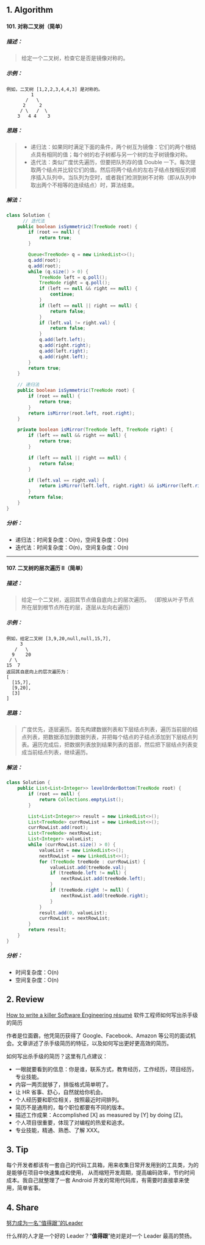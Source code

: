## 1. Algorithm

#### 101. 对称二叉树（简单）

##### 描述：

> 给定一个二叉树，检查它是否是镜像对称的。

##### 示例：

```
例如，二叉树 [1,2,2,3,4,4,3] 是对称的。
         1
       /   \
      2     2
     / \   /  \
    3   4 4    3
```

##### 思路：

> - 递归法：如果同时满足下面的条件，两个树互为镜像：它们的两个根结点具有相同的值；每个树的右子树都与另一个树的左子树镜像对称。
> - 迭代法：类似广度优先遍历，但要把队列存的值 Double 一下。每次提取两个结点并比较它们的值。然后将两个结点的左右子结点按相反的顺序插入队列中。当队列为空时，或者我们检测到树不对称（即从队列中取出两个不相等的连续结点）时，算法结束。

##### 解法：

```java
class Solution {
      // 迭代法
    public boolean isSymmetric2(TreeNode root) {
        if (root == null) {
            return true;
        }

        Queue<TreeNode> q = new LinkedList<>();
        q.add(root);
        q.add(root);
        while (q.size() > 0) {
            TreeNode left = q.poll();
            TreeNode right = q.poll();
            if (left == null && right == null) {
                continue;
            }
            if (left == null || right == null) {
                return false;
            }
            if (left.val != right.val) {
                return false;
            }
            q.add(left.left);
            q.add(right.right);
            q.add(left.right);
            q.add(right.left);
        }
        return true;
    }

    // 递归法
    public boolean isSymmetric(TreeNode root) {
        if (root == null) {
            return true;
        }
        return isMirror(root.left, root.right);
    }

    private boolean isMirror(TreeNode left, TreeNode right) {
        if (left == null && right == null) {
            return true;
        }

        if (left == null || right == null) {
            return false;
        }

        if (left.val == right.val) {
            return isMirror(left.left, right.right) && isMirror(left.right, right.left);
        }
        return false;
    }
}
```

##### 分析：

- 递归法：时间复杂度：O(n)，空间复杂度：O(n)
- 迭代法：时间复杂度：O(n)，空间复杂度：O(n)

-----

#### 107. 二叉树的层次遍历 II（简单）

##### 描述：

> 给定一个二叉树，返回其节点值自底向上的层次遍历。 （即按从叶子节点所在层到根节点所在的层，逐层从左向右遍历）

##### 示例：

```
例如，给定二叉树 [3,9,20,null,null,15,7],
     3
   /   \
  9    20
 / \
15  7
返回其自底向上的层次遍历为：
[
  [15,7],
  [9,20],
  [3]
]
```

##### 思路：

> 广度优先，逐层遍历。首先构建数据列表和下层结点列表，遍历当前层的结点列表，把数据添加到数据列表，并把每个结点的子结点添加到下层结点列表。遍历完成后，把数据列表放到结果列表的首部，然后把下层结点列表变成当前结点列表，继续遍历。

##### 解法：

```java
class Solution {
    public List<List<Integer>> levelOrderBottom(TreeNode root) {
        if (root == null) {
            return Collections.emptyList();
        }

        List<List<Integer>> result = new LinkedList<>();
        List<TreeNode> currRowList = new LinkedList<>();
        currRowList.add(root);
        List<TreeNode> nextRowList;
        List<Integer> valueList;
        while (currRowList.size() > 0) {
            valueList = new LinkedList<>();
            nextRowList = new LinkedList<>();
            for (TreeNode treeNode : currRowList) {
                valueList.add(treeNode.val);
                if (treeNode.left != null) {
                    nextRowList.add(treeNode.left);
                }
                if (treeNode.right != null) {
                    nextRowList.add(treeNode.right);
                }
            }
            result.add(0, valueList);
            currRowList = nextRowList;
        }
        return result;
    }
}
```

##### 分析：

- 时间复杂度：O(n)
- 空间复杂度：O(n)

## 2. Review

[How to write a killer Software Engineering résumé](https://medium.freecodecamp.org/writing-a-killer-software-engineering-resume-b11c91ef699d) 软件工程师如何写出杀手级的简历

作者是位面霸，他凭简历获得了 Google、Facebook、Amazon 等公司的面试机会。文章讲述了杀手级简历的特征，以及如何写出更好更高效的简历。

如何写出杀手级的简历？这里有几点建议：

- 一眼就要看到的信息：你是谁，联系方式，教育经历，工作经历，项目经历，专业技能。
- 内容一两页就够了，排版格式简单明了。
- 让 HR 省事、舒心，自然就给你机会。
- 个人经历要和职位相关，按照最近时间排列。
- 简历不是通用的，每个职位都要有不同的版本。
- 描述工作成果：Accomplished [X] as measured by [Y] by doing [Z]。
- 个人项目很重要，体现了对编程的热爱和追求。
- 专业技能，精通、熟悉、了解 XXX。

## 3. Tip

每个开发者都该有一套自己的代码工具箱，用来收集日常开发用到的工具类，为的是能够在项目中快速集成和使用， 从而缩短开发周期，提高编码效率，节约时间成本。我自己就整理了一套 Android 开发的常用代码库，有需要时直接拿来使用，简单省事。

## 4. Share

[努力成为一名‘‘值得跟’’的Leader](https://mp.weixin.qq.com/s/9ZU8aovjazSPdrQoNhIkqg)

什么样的人才是一个好的 Leader？“**值得跟**”绝对是对一个 Leader 最高的赞扬。
